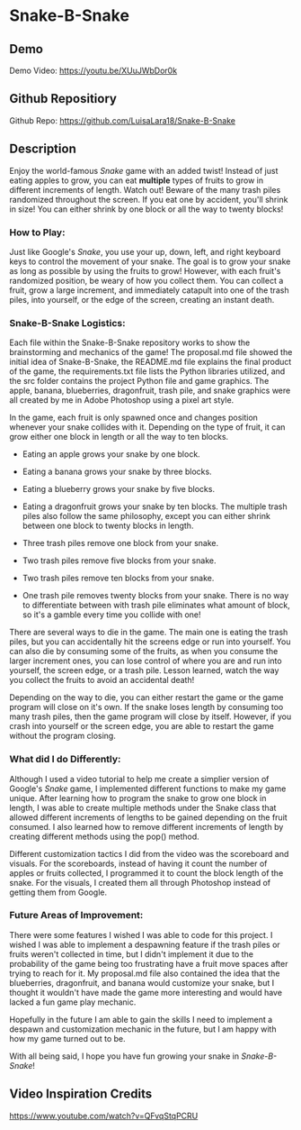 # Snake-B-Snake

## Demo
Demo Video: https://youtu.be/XUuJWbDor0k

## Github Repositiory
Github Repo: https://github.com/LuisaLara18/Snake-B-Snake

## Description
Enjoy the world-famous _Snake_ game with an added twist! Instead of just eating apples to grow, you can eat **multiple** types of fruits to grow in different increments of length.
Watch out! Beware of the many trash piles randomized throughout the screen. If you eat one by accident, you'll shrink in size! You can either shrink by one block or all the way to twenty blocks!

### How to Play:
Just like Google's _Snake_, you use your up, down, left, and right keyboard keys to control the movement of your snake. The goal is to grow your snake as long as possible by using the fruits to grow! However, with each fruit's randomized position, be weary of how you collect them. You can collect a fruit, grow a large increment, and immediately catapult into one of the trash piles, into yourself, or the edge of the screen, creating an instant death.

### Snake-B-Snake Logistics:
Each file within the Snake-B-Snake repository works to show the brainstorming and mechanics of the game! The proposal.md file showed the initial idea of Snake-B-Snake, the README.md file explains the final product of the game, the requirements.txt file lists the Python libraries utilized, and the src folder contains the project Python file and game graphics. The apple, banana, blueberries, dragonfruit, trash pile, and snake graphics were all created by me in Adobe Photoshop using a pixel art style. 

In the game, each fruit is only spawned once and changes position whenever your snake collides with it. Depending on the type of fruit, it can grow either one block in length or all the way to ten blocks.

- Eating an apple grows your snake by one block.
- Eating a banana grows your snake by three blocks.
- Eating a blueberry grows your snake by five blocks.
- Eating a dragonfruit grows your snake by ten blocks.
The multiple trash piles also follow the same philosophy, except you can either shrink between one block to twenty blocks in length.

- Three trash piles remove one block from your snake.
- Two trash piles remove five blocks from your snake.
- Two trash piles remove ten blocks from your snake.
- One trash pile removes twenty blocks from your snake.
There is no way to differentiate between with trash pile eliminates what amount of block, so it's a gamble every time you collide with one!

There are several ways to die in the game. The main one is eating the trash piles, but you can accidentally hit the screens edge or run into yourself. You can also die by consuming some of the fruits, as when you consume the larger increment ones, you can lose control of where you are and run into yourself, the screen edge, or a trash pile. Lesson learned, watch the way you collect the fruits to avoid an accidental death! 

Depending on the way to die, you can either restart the game or the game program will close on it's own. If the snake loses length by consuming too many trash piles, then the game program will close by itself. However, if you crash into yourself or the screen edge, you are able to restart the game without the program closing.

### What did I do Differently:
Although I used a video tutorial to help me create a simplier version of Google's _Snake_ game, I implemented different functions to make my game unique. After learning how to program the snake to grow one block in length, I was able to create multiple methods under the Snake class that allowed different increments of lengths to be gained depending on the fruit consumed. I also learned how to remove different increments of length by creating different methods using the pop() method. 

Different customization tactics I did from the video was the scoreboard and visuals. For the scoreboards, instead of having it count the number of apples or fruits collected, I programmed it to count the block length of the snake. For the visuals, I created them all through Photoshop instead of getting them from Google.

### Future Areas of Improvement:
There were some features I wished I was able to code for this project. I wished I was able to implement a despawning feature if the trash piles or fruits weren't collected in time, but I didn't implement it due to the probability of the game being too frustrating have a fruit move spaces after trying to reach for it. My proposal.md file also contained the idea that the blueberries, dragonfruit, and banana would customize your snake, but I thought it wouldn't have made the game more interesting and would have lacked a fun game play mechanic.

Hopefully in the future I am able to gain the skills I need to implement a despawn and customization mechanic in the future, but I am happy with how my game turned out to be.

With all being said, I hope you have fun growing your snake in _Snake-B-Snake_!

## Video Inspiration Credits
https://www.youtube.com/watch?v=QFvqStqPCRU
